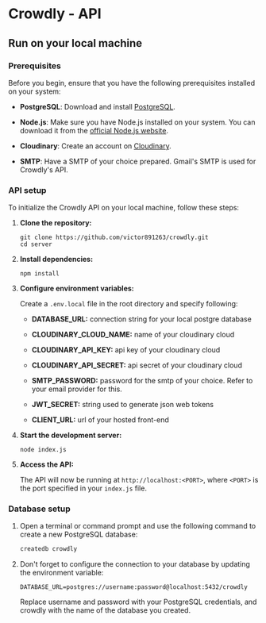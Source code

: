 # Crowdly - API

## Run on your local machine

### Prerequisites

Before you begin, ensure that you have the following prerequisites installed on your system:

- **PostgreSQL**: Download and install [PostgreSQL](https://www.postgresql.org/download/).

- **Node.js**: Make sure you have Node.js installed on your system. You can download it from the [official Node.js website](https://nodejs.org/).

- **Cloudinary**: Create an account on [Cloudinary](https://cloudinary.com/).

- **SMTP**: Have a SMTP of your choice prepared. Gmail's SMTP is used for Crowdly's API.

### API setup

To initialize the Crowdly API on your local machine, follow these steps:

1. **Clone the repository:**

   ```
   git clone https://github.com/victor891263/crowdly.git
   cd server
   ```

2. **Install dependencies:**

   ```
   npm install
   ```

3. **Configure environment variables:**

   Create a `.env.local` file in the root directory and specify following:

   - **DATABASE_URL:** connection string for your local postgre database

   - **CLOUDINARY_CLOUD_NAME:** name of your cloudinary cloud

   - **CLOUDINARY_API_KEY:** api key of your cloudinary cloud

   - **CLOUDINARY_API_SECRET:** api secret of your cloudinary cloud

   - **SMTP_PASSWORD:** password for the smtp of your choice. Refer to your email provider for this.

   - **JWT_SECRET:** string used to generate json web tokens

   - **CLIENT_URL:** url of your hosted front-end

4. **Start the development server:**

   ```
   node index.js
   ```

5. **Access the API:**

   The API will now be running at `http://localhost:<PORT>`, where `<PORT>` is the port specified in your `index.js` file.

### Database setup

1. Open a terminal or command prompt and use the following command to create a new PostgreSQL database:

   ```bash
   createdb crowdly
   ```

2. Don't forget to configure the connection to your database by updating the environment variable:

    ```
    DATABASE_URL=postgres://username:password@localhost:5432/crowdly
    ```
    Replace username and password with your PostgreSQL credentials, and crowdly with the name of the database you created.